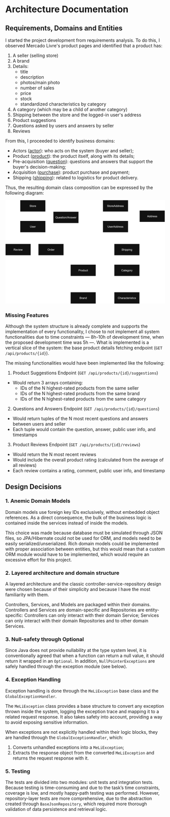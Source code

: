 # Architecture Documentation

## Requirements, Domains and Entities

I started the project development from requirements analysis. To do this, I observed Mercado Livre's product pages and identified that a product has:
1. A seller (selling store)
2. A brand
3. Details:
   - title
   - description
   - photos/main photo
   - number of sales
   - price
   - stock
   - standardized characteristics by category
4. A category (which may be a child of another category)
5. Shipping between the store and the logged-in user's address
6. Product suggestions
7. Questions asked by users and answers by seller
8. Reviews

From this, I proceeded to identify business domains:
- Actors ([actor](../src/main/java/br/com/meli/technicalchallenge/model/domain/actor)): who acts on the system (buyer and seller);
- Product ([product](../src/main/java/br/com/meli/technicalchallenge/model/domain/product)): the product itself, along with its details;
- Pre-acquisition ([question](../src/main/java/br/com/meli/technicalchallenge/model/domain/question)): questions and answers that support the buyer's decision-making;
- Acquisition ([purchase](../src/main/java/br/com/meli/technicalchallenge/model/domain/purchase)): product purchase and payment;
- Shipping ([shipping](../src/main/java/br/com/meli/technicalchallenge/model/domain/shipping)): related to logistics for product delivery.

Thus, the resulting domain class composition can be expressed by the following diagram:

![image](domain-diagram.png)

### Missing Features

Although the system structure is already complete and supports the implementation of every functionality, I chose to not implement all system functionalities due to time constraints — 8h-10h of development time, when the proposed development time was 5h —. What is implemented is a vertical slice of the system: the base product details fetching endpoint (`GET /api/products/{id}`).

The missing functionalities would have been implemented like the following:
1. Product Suggestions Endpoint (`GET /api/products/{id}/suggestions`)
- Would return 3 arrays containing:
  - IDs of the N highest-rated products from the same seller
  - IDs of the N highest-rated products from the same brand
  - IDs of the N highest-rated products from the same category

2. Questions and Answers Endpoint (`GET /api/products/{id}/questions`)
- Would return tuples of the N most recent questions and answers between users and seller
- Each tuple would contain the question, answer, public user info, and timestamps

3. Product Reviews Endpoint (`GET /api/products/{id}/reviews`)
- Would return the N most recent reviews
- Would include the overall product rating (calculated from the average of all reviews)
- Each review contains a rating, comment, public user info, and timestamp

## Design Decisions

### 1. Anemic Domain Models

Domain models use foreign key IDs exclusively, without embedded object references. As a direct consequence, the bulk of the business logic is contained inside the services instead of inside the models.

This choice was made because database must be simulated through JSON files, so JPA/Hibernate could not be used for ORM, and models need to be easily serialized/unserialized. Rich domain models could be implemented with proper association between entities, but this would mean that a custom ORM module would have to be implemented, which would require an excessive effort for this project.

### 2. Layered architecture and domain structure

A layered architecture and the classic controller-service-repository design were chosen because of their simplicity and because I have the most familiarity with them.

Controllers, Services, and Models are packaged within their domains.
Controllers and Services are domain-specific and Repositories are entity-specific: Controllers can only interact with their domain Service; Services can only interact with their domain Repositories and to other domain Services.

### 3. Null-safety through Optional

Since Java does not provide nullability at the type system level, it is conventionally agreed that when a function can return a null value, it should return it wrapped in an `Optional`. In addition, `NullPointerExceptions` are safely handled through the exception module (see below).

### 4. Exception Handling

Exception handling is done through the `MeLiException` base class and the `GlobalExceptionHandler`.

The `MeLiException` class provides a base structure to convert any exception thrown inside the system, logging the exception trace and mapping it to a related request response. It also takes safety into account, providing a way to avoid exposing sensitive information.

When exceptions are not explicitly handled within their logic blocks, they are handled through the `GlobalExceptionHandler`, which:
1. Converts unhandled exceptions into a `MeLiException`;
2. Extracts the response object from the converted `MeLiException` and returns the request response with it.

### 5. Testing

The tests are divided into two modules: unit tests and integration tests.
Because testing is time-consuming and due to the task’s time constraints, coverage is low, and mostly happy-path testing was performed. However, repository-layer tests are more comprehensive, due to the abstraction created through `BaseJsonRepository`, which required more thorough validation of data persistence and retrieval logic.
